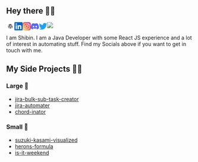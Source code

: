 ## Hey there 🙋‍♂️

<!-- Socials Start -->

<a href="https://anushibin.wordpress.com/">
  <img align="left" alt="Anu Shibin's Blog" width="22px" src="https://raw.githubusercontent.com/anushibin007/anushibin007/master/images/icons/wordpress.svg" />
</a>
<a href="https://www.linkedin.com/in/anushibinj/">
  <img align="left" alt="Anu Shibin's LinkedIn" width="22px" src="https://raw.githubusercontent.com/anushibin007/anushibin007/master/images/icons/linkedin.svg" />
</a>
<a href="https://www.instagram.com/anushibinj/">
  <img align="left" alt="Anu Shibin's Instagram" width="22px" src="https://raw.githubusercontent.com/anushibin007/anushibin007/master/images/icons/instagram.svg" />
</a>
<a href="https://discord.com/users/jasAdmin#9812">
  <img align="left" alt="Anu Shibin's Discord" width="22px" src="https://raw.githubusercontent.com/anushibin007/anushibin007/master/images/icons/discord.svg" />
</a>
<a href="https://twitter.com/anushibin007/">
  <img align="left" alt="Anu Shibin's Twitter" width="22px" src="https://raw.githubusercontent.com/anushibin007/anushibin007/master/images/icons/twitter.svg" />
</a>

![](https://visitor-badge.glitch.me/badge?page_id=anushibin007)

<!-- Socials End -->

I am Shibin. I am a Java Developer with some React JS experience and a lot of interest in automating stuff. Find my Socials above if you want to get in touch with me.

## My Side Projects 👨‍🔬

### Large 🐘

-   [jira-bulk-sub-task-creator](https://github.com/anushibin007/jira-bulk-sub-task-creator)
-   [jira-automater](https://github.com/anushibin007/jira-automater)
-   [chord-inator](https://chord-inator.web.app/)

### Small 🐇

-   [suzuki-kasami-visualized](https://github.com/anushibin007/suzuki-kasami-visualized)
-   [herons-formula](https://github.com/anushibin007/herons-formula)
-   [is-it-weekend](https://github.com/anushibin007/is-it-weekend)

<!--
**anushibin007/anushibin007** is a ✨ _special_ ✨ repository because its `README.md` (this file) appears on your GitHub profile.

Here are some ideas to get you started:

- 🔭 I’m currently working on ...
- 🌱 I’m currently learning ...
- 👯 I’m looking to collaborate on ...
- 🤔 I’m looking for help with ...
- 💬 Ask me about ...
- 📫 How to reach me: ...
- 😄 Pronouns: ...
- ⚡ Fun fact: ...
-->
